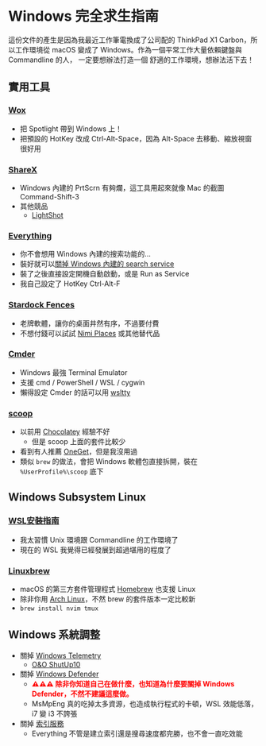 # Windows 完全求生指南

這份文件的產生是因為我最近工作筆電換成了公司配的 ThinkPad X1 Carbon，所以工作環境從 macOS
變成了 Windows。作為一個平常工作大量依賴鍵盤與 Commandline 的人， 一定要想辦法打造一個
舒適的工作環境，想辦法活下去！

## 實用工具

### [Wox](http://www.wox.one/)

- 把 Spotlight 帶到 Windows 上！
- 把預設的 HotKey 改成 Ctrl-Alt-Space，因為 Alt-Space 去移動、縮放視窗很好用

### [ShareX](https://getsharex.com/)

- Windows 內建的 PrtScrn 有夠爛，這工具用起來就像 Mac 的截圖 Command-Shift-3
- 其他競品
	- [LightShot](https://app.prntscr.com/)

### [Everything](https://www.voidtools.com/)

- 你不會想用 Windows 內建的搜索功能的...
- 裝好就可以[關掉 Windows 內建的 search service](https://j.mp/disable-windows-search-service)
- 裝了之後直接設定開機自動啟動，或是 Run as Service
- 我自己設定了 HotKey Ctrl-Alt-F

### [Stardock Fences](https://www.stardock.com/products/fences/)

- 老牌軟體，讓你的桌面井然有序，不過要付費
- 不想付錢可以試試 [Nimi Places](https://www.playpcesor.com/2013/07/nimi-places.html) 或其他替代品

### [Cmder](https://cmder.net/)

- Windows 最強 Terminal Emulator
- 支援 cmd / PowerShell / WSL / cygwin
- 懶得設定 Cmder 的話可以用 [wsltty](https://github.com/mintty/wsltty)

### [scoop](https://scoop.sh/)

- 以前用 [Chocolatey](https://chocolatey.org/) 經驗不好
	- 但是 scoop 上面的套件比較少
- 看到有人推薦 [OneGet](https://github.com/OneGet/oneget)，但是我沒用過
- 類似 `brew` 的做法，會把 Windows 軟體包直接拆開，裝在 `%UserProfile%\scoop` 底下

## Windows Subsystem Linux

### [WSL安裝指南](https://docs.microsoft.com/zh-tw/windows/wsl/install-win10)

- 我太習慣 Unix 環境跟 Commandline 的工作環境了
- 現在的 WSL 我覺得已經發展到超過堪用的程度了

### [Linuxbrew](http://linuxbrew.sh/)

- macOS 的第三方套件管理程式 [Homebrew](https://brew.sh/) 也支援 Linux
- 除非你用 [Arch Linux](https://www.archlinux.org/)，不然 brew 的套件版本一定比較新
- `brew install nvim tmux`

## Windows 系統調整

- 關掉 [Windows Telemetry](https://www.neweggbusiness.com/smartbuyer/windows/should-you-disable-windows-10-telemetry/)
	- [O&O ShutUp10](https://www.oo-software.com/en/shutup10)
- 關掉 [Windows Defender](https://www.windowscentral.com/how-permanently-disable-windows-defender-windows-10)
	- **<span style="color: red">⚠️⚠️⚠️ 除非你知道自己在做什麼，也知道為什麼要關掉 Windows Defender，不然不建議這麼做。</span>**
	- MsMpEng 真的吃掉太多資源，也造成執行程式的卡頓，WSL 效能低落，i7 變 i3 不誇張
- 關掉 [索引服務](https://www.online-tech-tips.com/computer-tips/simple-ways-to-increase-your-computers-performace-turn-off-indexing-on-your-local-drives/)
	- Everything 不管是建立索引還是搜尋速度都完勝，也不會一直吃效能